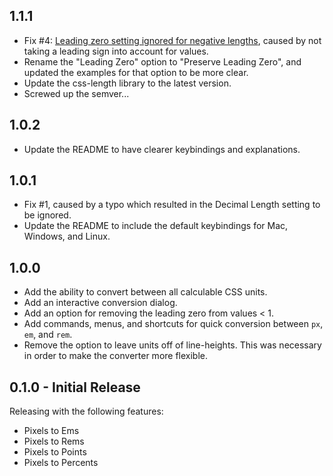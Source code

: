 ## 1.1.1

- Fix #4: [Leading zero setting ignored for negative lengths](https://github.com/sethlopezme/atom-css-unit-converter/issues/4),
  caused by not taking a leading sign into account for values.
- Rename the "Leading Zero" option to "Preserve Leading Zero", and updated the
  examples for that option to be more clear.
- Update the css-length library to the latest version.
- Screwed up the semver...

## 1.0.2

- Update the README to have clearer keybindings and explanations.

## 1.0.1

- Fix #1, caused by a typo which resulted in the Decimal Length setting to be
  ignored.
- Update the README to include the default keybindings for Mac, Windows, and Linux.

## 1.0.0

- Add the ability to convert between all calculable CSS units.
- Add an interactive conversion dialog.
- Add an option for removing the leading zero from values < 1.
- Add commands, menus, and shortcuts for quick conversion between `px`, `em`,
  and `rem`.
- Remove the option to leave units off of line-heights. This was necessary in
  order to make the converter more flexible.

## 0.1.0 - Initial Release

Releasing with the following features:

- Pixels to Ems
- Pixels to Rems
- Pixels to Points
- Pixels to Percents
